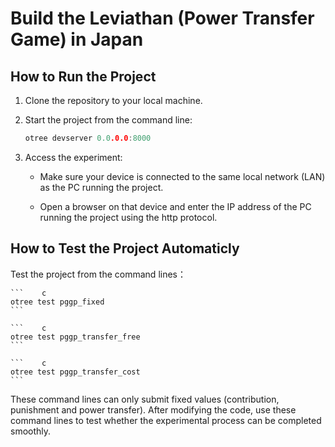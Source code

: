 # Build the Leviathan (Power Transfer Game) in Japan

## How to Run the Project

1. Clone the repository to your local machine.

2. Start the project from the command line:

    ```    c
    otree devserver 0.0.0.0:8000
    ```

3. Access the experiment:

    - Make sure your device is connected to the same local network (LAN) as the PC running the project.

    - Open a browser on that device and enter the IP address of the PC running the project using the http protocol.

## How to Test the Project Automaticly

Test the project from the command lines：

    ```    c
    otree test pggp_fixed
    ```

    ```    c
    otree test pggp_transfer_free
    ```

    ```    c
    otree test pggp_transfer_cost
    ```

 These command lines can only submit fixed values (contribution, punishment and power transfer). After modifying the code, use these command lines to test whether the experimental process can be completed smoothly.
